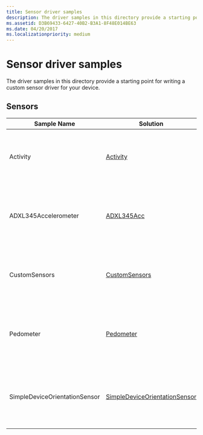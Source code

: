 ```yaml
---
title: Sensor driver samples
description: The driver samples in this directory provide a starting point for writing a custom sensor driver for your device.
ms.assetid: D3B69433-6427-40B2-B3A1-8F48E014BE63
ms.date: 04/20/2017
ms.localizationpriority: medium
---
```


# Sensor driver samples


The driver samples in this directory provide a starting point for writing a custom sensor driver for your device.

## Sensors


| Sample Name                   | Solution                                                                         | Description                                                                                   |
|-------------------------------|----------------------------------------------------------------------------------|-----------------------------------------------------------------------------------------------|
| Activity                      | [Activity](https://go.microsoft.com/fwlink/p/?LinkId=617956)                      | Demonstrates how to write a UMDF v2 driver to control a virtual activity sensor.              |
| ADXL345Accelerometer          | [ADXL345Acc](https://go.microsoft.com/fwlink/p/?LinkId=617957)                    | Demonstrates how to write a UMDF v2 driver to control an ADXL345 accelerometer chip.          |
| CustomSensors                 | [CustomSensors](https://go.microsoft.com/fwlink/p/?LinkId=617958)                 | Demonstrates how to write a UMDF v2 driver to control a virtual CO2 sensor.                   |
| Pedometer                     | [Pedometer](https://go.microsoft.com/fwlink/p/?LinkId=617959)                     | Demonstrates how to write a UMDF v2 driver to control a virtual pedometer sensor.             |
| SimpleDeviceOrientationSensor | [SimpleDeviceOrientationSensor](https://go.microsoft.com/fwlink/p/?LinkId=617960) | Demonstrates how to write a UMDF v2 sensor driver to output Simple Device Orientation values. |

 

 

 





